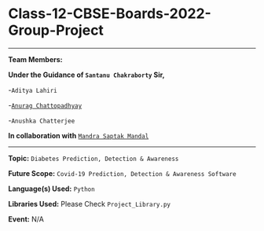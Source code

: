 # Class-12-CBSE-Boards-2022-Group-Project

-----------------------------------------------------------------------------------------------------
**Team Members:**

 **Under the Guidance of ``Santanu Chakraborty`` Sir,**
        
  -``Aditya Lahiri``
                
  -[``Anurag Chattopadhyay``](https://github.com/AnChii33)
                
  -``Anushka Chatterjee``

**In collaboration with** [``Mandra Saptak Mandal``](https://github.com/MSM74588)

-----------------------------------------------------------------------------------------------------

**Topic:** ``Diabetes Prediction, Detection & Awareness``

**Future Scope:** ``Covid-19 Prediction, Detection & Awareness Software``  

**Language(s) Used:** ``Python`` 

**Libraries Used:** Please Check ``Project_Library.py``

**Event:** N/A

        

  
